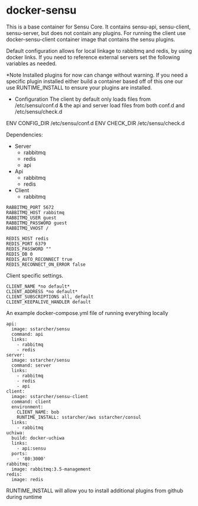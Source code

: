 docker-sensu
============

This is a base container for Sensu Core.  It contains sensu-api, sensu-client, sensu-server, but does not contain any plugins.
For running the client use docker-sensu-client container image that contains the sensu plugins.

Default configuration allows for local linkage to rabbitmq and redis, by using docker links.  If you need to reference external servers set the following variables as needed.

*Note
Installed plugins for now can change without warning.  If you need a specific plugin installed either build a container based off of this one our use RUNTIME_INSTALL to ensure your plugins are installed.

* Configuration
The client by default only loads files from /etc/sensu/conf.d & the api and server load files from both conf.d and /etc/sensu/check.d


ENV CONFIG_DIR /etc/sensu/conf.d
ENV CHECK_DIR /etc/sensu/check.d

Dependencies:
  - Server
    - rabbitmq
    - redis
    - api
  - Api
    - rabbitmq
    - redis
  - Client
    - rabbitmq


```
RABBITMQ_PORT 5672
RABBITMQ_HOST rabbitmq
RABBITMQ_USER guest
RABBITMQ_PASSWORD guest
RABBITMQ_VHOST /

REDIS_HOST redis
REDIS_PORT 6379
REDIS_PASSWORD ""
REDIS_DB 0
REDIS_AUTO_RECONNECT true
REDIS_RECONNECT_ON_ERROR false
```

Client specific settings.

```
CLIENT_NAME *no default*
CLIENT_ADDRESS *no default*
CLIENT_SUBSCRIPTIONS all, default
CLIENT_KEEPALIVE_HANDLER default
```



An example docker-compose.yml file of running everything locally

```
api:
  image: sstarcher/sensu
  command: api
  links:
    - rabbitmq
    - redis
server:
  image: sstarcher/sensu
  command: server
  links:
    - rabbitmq
    - redis
    - api
client:
  image: sstarcher/sensu-client
  command: client
  environment:
    CLIENT_NAME: bob
    RUNTIME_INSTALL: sstarcher/aws sstarcher/consul
  links:
    - rabbitmq
uchiwa:
  build: docker-uchiwa
  links:
    - api:sensu
  ports:
    - '80:3000'
rabbitmq:
  image: rabbitmq:3.5-management
redis:
  image: redis
 ```


RUNTIME_INSTALL will allow you to install additional plugins from github during runtime
